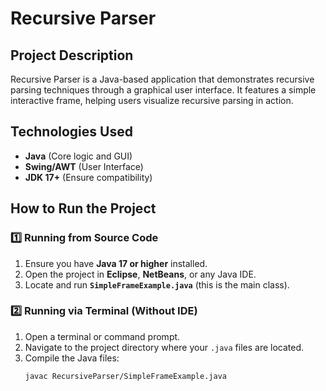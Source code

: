 # Recursive Parser  

##  Project Description  
Recursive Parser is a Java-based application that demonstrates recursive parsing techniques through a graphical user interface. It features a simple interactive frame, helping users visualize recursive parsing in action.  

##  Technologies Used  
- **Java** (Core logic and GUI)  
- **Swing/AWT** (User Interface)  
- **JDK 17+** (Ensure compatibility)  

##  How to Run the Project  

### 1️⃣ Running from Source Code  
1. Ensure you have **Java 17 or higher** installed.  
2. Open the project in **Eclipse**, **NetBeans**, or any Java IDE.  
3. Locate and run **`SimpleFrameExample.java`** (this is the main class).  

### 2️⃣ Running via Terminal (Without IDE)  
1. Open a terminal or command prompt.  
2. Navigate to the project directory where your `.java` files are located.  
3. Compile the Java files:  
   ```sh
   javac RecursiveParser/SimpleFrameExample.java
